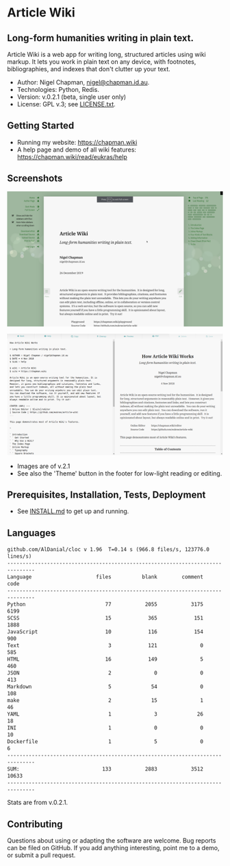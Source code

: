 # Article Wiki

## Long-form humanities writing in plain text.

Article Wiki is a web app for writing long, structured articles using wiki
markup. It lets you work in plain text on any device, with footnotes,
bibliographies, and indexes that don't clutter up your text.

* Author: Nigel Chapman, nigel@chapman.id.au.
* Technologies: Python, Redis.
* Version: v.0.2.1 (beta, single user only)
* License: GPL v.3; see [LICENSE.txt](LICENSE.txt).


## Getting Started 

* Running my website: https://chapman.wiki
* A help page and demo of all wiki features: https://chapman.wiki/read/eukras/help


## Screenshots

![Article screenshot](media/screenshots/article.png)

![Editor screenshot](media/screenshots/editor.png)

* Images are of v.2.1
* See also the 'Theme' button in the footer for low-light reading or editing.


## Prerequisites, Installation, Tests, Deployment

* See [INSTALL.md](INSTALL.md) to get up and running.


## Languages

```
github.com/AlDanial/cloc v 1.96  T=0.14 s (966.8 files/s, 123776.0 lines/s)
-------------------------------------------------------------------------------
Language                     files          blank        comment           code
-------------------------------------------------------------------------------
Python                          77           2055           3175           6199
SCSS                            15            365            151           1888
JavaScript                      10            116            154            900
Text                             3            121              0            585
HTML                            16            149              5            460
JSON                             2              0              0            413
Markdown                         5             54              0            108
make                             2             15              1             46
YAML                             1              3             26             18
INI                              1              0              0             10
Dockerfile                       1              5              0              6
-------------------------------------------------------------------------------
SUM:                           133           2883           3512          10633
-------------------------------------------------------------------------------
```

Stats are from v.0.2.1.


## Contributing

Questions about using or adapting the software are welcome.  Bug reports can be
filed on GitHub. If you add anything interesting, point me to a demo, or submit
a pull request. 
